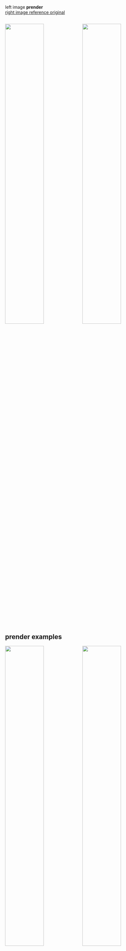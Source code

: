 left image **prender**  
[right image reference original](https://kagamin.net/hole/edupt/) 

<img src="./images/CornellBox_350x2.png"  width="50%"><img src="https://kagamin.net/hole/edupt/edupt960.png" width="50%">
---

## prender examples

<img src="./images/san-miguel2_100x2.png"  width="50%%"><img src="./images/san-miguel6_100x8.png"  width="50%%">
<img src="./images/san-miguel6_100x8.png"  width="50%%">


<img src="./images/san-miguel3b_400x2_nes_32568.9(1600spp).png"  width="50%%"><img src="https://www.pbrt.org/scenes_images/sanmiguel.jpg"  width="50%%">
[right image](https://www.pbrt.org/scenes-v2)  
sanmiguel.pbrt: this scene was modeled by Guillermo M. Leal Llaguno of Evolución Visual, based on a hacienda that he visited in San Miguel de Allende, Mexico. The scene was modeled in 3ds max and exported to the pbrt file format with a custom script written by Guillermo. The scene features just over 2.5 million unique triangles and has a total geometric complexity of 10.7 million triangles due to the use of object instancing; the pbrt files that describe the scene geometry require 620 MB of on-disk storage. There are a total of 354 texture maps, representing 293 MB of texture data.

<img src="./images/部屋2_400x2_nes_2627.7(1600spp).png"  width="50%%">

---
## participating media
<img src="./images/sponza_平行光源実験3_本当の平行光源2_2000x2_nes_36730.1(8000spp).png"  width="50%%">
<img src="./images/博物館test_200x2_nes_13625.4(800spp).png"  width="50%%">  


### Isotropic scattering  
<img src="./images/CornellBox_participatingMedia_等方散乱_600x4.png"  width="50%%">  

### Forward scattering  
<img src="./images/CornellBox_participatingMedia_前方散乱_600x4.png"  width="50%%">  

### Backscatter  
<img src="./images/CornellBox_participatingMedia_後方散乱_600x4.png"  width="50%%">

## Subsurface Scattering  
<img src="./images/CornellBox_SSSマーブルbunny_demo_33x2_nes_197.6(132spp)_.jpg"  width="60%%">  


### BSSRDF
<img src="./images/CornellBox_SSSKetchup_bunny_demo_1000x2_nes_1464.3(4000spp)_bssrdf2.png"  width="50%%"><img src="./images/CornellBox_SSSPotato_bunny_demo_1000x2_nes_1456.2(4000spp)_bssrdf2.png"  width="50%%">  

### Scattering simulation
<img src="./images/CornellBox_SSSKetchup_bunny_demo_1000x2_nes_3088.1(4000spp)_AAA.png"  width="50%%"><img src="./images/CornellBox_SSSPotato_bunny_demo_1000x2_nes_2450.4(4000spp)_AAA.png"  width="50%%">

---
## Full Spectrum  

Since the wavelengths are sampled uniformly, there is no convergence even if a significant number of wavelengths are sampled, so noise remains in the image.  

---
<img src="./images/fullスペクトルTest_2000x2.png"  width="40%%"><img src="./images/fullスペクトルTest_2000x2_processed.jpg"  width="40%%">  
Right image is denoised  

<img src="./images/CornellBox_spectrum_4000x2_nes_125686.1(16000spp)_spectrum.png"  width="40%%"><img src="./images/FullSpectral_CornellBox_polygonTest5_200x20_Caustics.png"  width="40%%">  


<img src="./images/output_W000910.png"  width="40%%"><img src="./images/output_W000910_processed.jpg"  width="40%%">  
Right image is denoised  

<img src="./images/image3.png"  width="40%%"><img src="./images/image3_processed.jpg"  width="40%%">  
Right image is denoised  

It is clear that it is not practical to deal with light collection and spectroscopy in path tracing.  
<img src="./images/spectrography.png"  width="40%%">

<img src="./images/prism.gif"  width="40%%">

---

# **Gravitational Renderer**  


## **Black hole**
<img src="./images/eq1.png"  width="80%%">
<img src="./images/eq1_2.png"  width="40%%">
<img src="./images/eq2.png"  width="40%%">  

<img src="./images/prender_g.png"  width="40%%"><img src="./images/dng.png"  width="40%%">  


right image 
© 2014 Warner Bros. Entertainment, Inc. and Paramount Pictures. All Rights Reserved  
Double Negative Gravitational Renderer

<img src="./images/prender_g2.png"  width="50%%"><img src="./images/dng2.png"  width="50%%">
right image 
© 2014 Warner Bros. Entertainment, Inc. and Paramount Pictures. All Rights Reserved  
Double Negative Gravitational Renderer
The image on the left shows the Glow effect added to the prender output.
https://hp.vector.co.jp/authors/VA014310/pika_13s.lzh

<img src="./images/prender_g3.png"  width="50%%"><img src="./images/dng3.png"  width="50%%">
right image 
© 2014 Warner Bros. Entertainment, Inc. and Paramount Pictures. All Rights Reserved  
Double Negative Gravitational Renderer 
The image on the left shows the Glow effect added to the prender output.
https://hp.vector.co.jp/authors/VA014310/pika_13s.lzh

## Inspired by the movie Interstellar.  
<img src="./images/CornellBox_blackHole001_3x1_20480.5(3spp).png"  width="50%%">
<img src="./images/CornellBox_blackHole001_4x1_14540.8(4spp).png"  width="60%%">

## Differences in appearance of Kerr black holes due to differences in angular momentum  
<img src="./images/CornellBox_blackHole01_1x3_2849.0(9spp).png"  width="50%%"><img src="./images/CornellBox_blackHole02_1x3_2773.2(9spp).png"  width="50%%">



## **Wormhole**
<img src="./images/eq4.png"  width="80%%">
<img src="./images/eq3_1.png"  width="30%%">  
<img src="./images/eq3.png"  width="30%%">  

[Visualizing Interstellar's Wormhole](https://arxiv.org/abs/1502.03809)  
A7a -- A7e

<img src="./images/wormHole.png"  width="50%%">
<img src="./images/wormHole2.png"  width="50%%">  

Notes.  
This is an example of two different scenes connected by a wormhole.

---
<img src="./images/aaa.gif"  width="50%%"><img src="./images/aaa0.gif"  width="50%%">
Notes.  
There is a scene in the movie in which the main character Cooper looks at the wormhole and says, “It is different from the picture I saw,” and Dr. Romilly explains that it is a spherical hole because it is a three-dimensional hole. Many people find it difficult to understand the meaning of this spherical hole, but now that the wormhole has been rendered, it is easier to understand if you change your viewpoint and go around the wormhole as shown in the figure.
It is indeed a spherical hole.  

---
# Black holes and wormholes in the Cornell Box  

## Black hole in the Cornell box  
<img src="./images/CornellBox_blackHole_400x2_117570.5(1600spp).png"  width="70%%">

## Wormhole in the Cornell Box 
<img src="./images/wormHole自己2x_400x2_410068.4(1600spp).png"  width="70%%">  

Notes.  
This is an example of two cornell boxes connected by a wormhole. One of the cornell boxes is placed quite far away from the other.

<img src="./images/2-CornellBox.png"  width="40%%">  
  
---
# movie

[black hole Simulation movie](https://youtu.be/YJnTv-6gkeA)  

[Wormhole Simulation movie](https://www.youtube.com/watch?v=jZFnY222hNY)  
[Wormhole Simulation movie](https://youtu.be/Jasjg_Liy88)  
[Wormhole Simulation movie](https://youtu.be/EVsvn2w-R5M)  
[Wormhole Simulation movie](https://youtu.be/-JJsPU5Bamk)  


